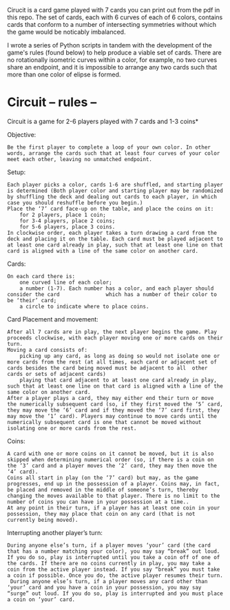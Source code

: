 
Cirucit is a card game played with 7 cards you can print out from the pdf in this repo. The set of cards, each with 6 curves of each of 6 colors, contains cards that conform to a number of intersecting symmetries without which the game would be noticably imbalanced. 

I wrote a series of Python scripts in tandem with the development of the game's rules (found below) to help produce a viable set of cards. There are no rotationally isometric curves within a color, for example, no two curves share an endpoint, and it is impossible to arrange any two cards such that more than one color of elipse is formed.


# Circuit – rules – 

Circuit is a game for 2-6 players played with 7 cards and 1-3 coins*

Objective:

	Be the first player to complete a loop of your own color. In other words, arrange the cards such that at least four curves of your color meet each other, leaving no unmatched endpoint.


Setup:

	Each player picks a color, cards 1-6 are shuffled, and starting player is determined (Both player color and starting player may be randomized by shuffling the deck and dealing out cards to each player, in which case you should reshuffle before you begin.)
	Place the ‘7’ card face-up on the table, and place the coins on it:
		for 2 players, place 1 coin;
		for 3-4 players, place 2 coins;
		for 5-6 players, place 3 coins.
	In clockwise order, each player takes a turn drawing a card from the deck and placing it on the table. Each card must be played adjacent to at least one card already in play, such that at least one line on that card is aligned with a line of the same color on another card.


Cards:

	On each card there is:
		one curved line of each color;
		a number (1-7). Each number has a color, and each player should consider the card 				which has a number of their color to be ‘their’ card;
		a circle to indicate where to place coins.


Card Placement and movement:

	After all 7 cards are in play, the next player begins the game. Play proceeds clockwise, with each player moving one or more cards on their turn. 
	Moving a card consists of:
		picking up any card, as long as doing so would not isolate one or more cards from the rest (at all times, each card or adjacent set of cards besides the card being moved must be adjacent to all  other cards or sets of adjacent cards)
		playing that card adjacent to at least one card already in play, such that at least one line on that card is aligned with a line of the same color on another card.
	After a player plays a card, they may either end their turn or move the numerically subsequent card (so, if they first moved the ‘5’ card, they may move the ‘6’ card and if they moved the ‘7’ card first, they may move the ‘1’ card). Players may continue to move cards until the numerically subsequent card is one that cannot be moved without isolating one or more cards from the rest.


Coins:
	
	A card with one or more coins on it cannot be moved, but it is also skipped when determining numerical order (so, if there is a coin on the ‘3’ card and a player moves the ‘2’ card, they may then move the ‘4’ card).
	Coins all start in play (on the ‘7’ card) but may, as the game progresses, end up in the possession of a player. Coins may, in fact, be placed and removed in the middle of someone’s turn, thereby changing the moves available to that player. There is no limit to the number of coins you can have in your possession at a time..
	At any point in their turn, if a player has at least one coin in your possession, they may place that coin on any card (that is not currently being moved).

Interrupting another player’s turn:
	
	During anyone else’s turn, if a player moves ‘your’ card (the card that has a number matching your color), you may say “break” out loud. If you do so, play is interrupted until you take a coin off of one of the cards. If there are no coins currently in play, you may take a coin from the active player instead. If you say “break” you must take a coin if possible. Once you do, the active player resumes their turn.
	 During anyone else’s turn, if a player moves any card other than ‘your’ card and you have a coin in your possession, you may say “surge” out loud. If you do so, play is interrupted and you must place a coin on ‘your’ card.

